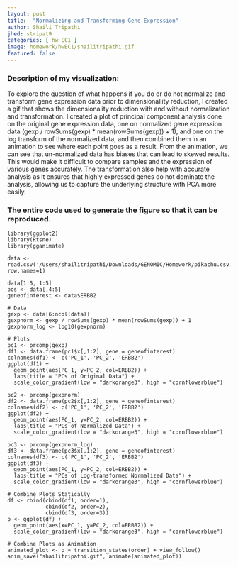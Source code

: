 ```yaml
---
layout: post
title:  "Normalizing and Transforming Gene Expression"
author: Shaili Tripathi
jhed: stripat9
categories: [ hw EC1 ]
image: homework/hwEC1/shailitripathi.gif
featured: false
---
```


### Description of my visualization: 

To explore the question of what happens if you do or do not normalize and transform gene expression data prior to dimensionallity reduction, I created a gif that shows the dimensionality reduction with and without normalization and transformation. I created a plot of principal component analysis done on the original gene expression data, one on normalized gene expression data (gexp / rowSums(gexp) * mean(rowSums(gexp)) + 1), and one on the log transform of the normalized data, and then combined them in an animation to see where each point goes as a result. From the animation, we can see that un-normalized data has biases that can lead to skewed results. This would make it difficult to compare samples and the expression of various genes accurately. The transformation also help with accurate analysis as it ensures that highly expressed genes do not dominate the analysis, allowing us to capture the underlying structure with PCA more easily. 

### The entire code used to generate the figure so that it can be reproduced.  
```{r}
library(ggplot2)
library(Rtsne)
library(gganimate)

data <- read.csv('/Users/shailitripathi/Downloads/GENOMIC/Homework/pikachu.csv.gz', row.names=1)

data[1:5, 1:5]
pos <- data[,4:5]
geneofinterest <- data$ERBB2

# Data
gexp <- data[6:ncol(data)]
gexpnorm <- gexp / rowSums(gexp) * mean(rowSums(gexp)) + 1
gexpnorm_log <- log10(gexpnorm)

# Plots
pc1 <- prcomp(gexp)
df1 <- data.frame(pc1$x[,1:2], gene = geneofinterest)
colnames(df1) <- c('PC_1', 'PC_2', 'ERBB2')
ggplot(df1) + 
  geom_point(aes(PC_1, y=PC_2, col=ERBB2)) +
  labs(title = "PCs of Original Data") +
  scale_color_gradient(low = "darkorange3", high = "cornflowerblue")

pc2 <- prcomp(gexpnorm)
df2 <- data.frame(pc2$x[,1:2], gene = geneofinterest)
colnames(df2) <- c('PC_1', 'PC_2', 'ERBB2')
ggplot(df2) + 
  geom_point(aes(PC_1, y=PC_2, col=ERBB2)) +
  labs(title = "PCs of Normalized Data") +
  scale_color_gradient(low = "darkorange3", high = "cornflowerblue")

pc3 <- prcomp(gexpnorm_log)
df3 <- data.frame(pc3$x[,1:2], gene = geneofinterest)
colnames(df3) <- c('PC_1', 'PC_2', 'ERBB2')
ggplot(df3) + 
  geom_point(aes(PC_1, y=PC_2, col=ERBB2)) +
  labs(title = "PCs of Log-transformed Normalized Data") +
  scale_color_gradient(low = "darkorange3", high = "cornflowerblue")

# Combine Plots Statically 
df <- rbind(cbind(df1, order=1), 
            cbind(df2, order=2), 
            cbind(df3, order=3))
p <- ggplot(df) + 
  geom_point(aes(x=PC_1, y=PC_2, col=ERBB2)) +
  scale_color_gradient(low = "darkorange3", high = "cornflowerblue")

# Combine Plots as Animation 
animated_plot <- p + transition_states(order) + view_follow()
anim_save("shailitripathi.gif", animate(animated_plot))
```

